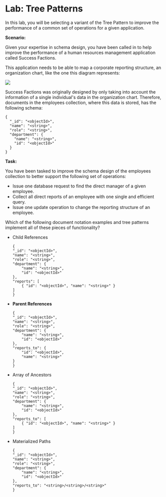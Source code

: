 # Lab: Tree Patterns

In this lab, you will be selecting a variant of the Tree Pattern to improve the performance of a common set of operations for a given application.

**Scenario:**

Given your expertise in schema design, you have been called in to help improve the performance of a human resources management application called Success Factions.

This application needs to be able to map a corporate reporting structure, an organization chart, like the one this diagram represents:

![](https://university-courses.s3.amazonaws.com/M320/mongomart_org_chart.png)

Success Factions was originally designed by only taking into account the information of a single individual's data in the organization chart. Therefore, documents in the employees collection, where this data is stored, has the following schema:

```
{
  "_id": "<objectId>",
  "name": "<string>",
  "role": "<string>",
  "department": {
    "name": "<string>",
    "id": "<objectId>"
  }
}
```

**Task:**

You have been tasked to improve the schema design of the employees collection to better support the following set of operations:

- Issue one database request to find the direct manager of a given employee.
- Collect all direct reports of an employee with one single and efficient query.
- Issue one update operation to change the reporting structure of an employee.

Which of the following document notation examples and tree patterns implement all of these pieces of functionality?



- Child References
    ```
    {
    "_id": "<objectId>",
    "name": "<string>",
    "role": "<string>",
    "department": {
        "name": "<string>",
        "id": "<objectId>"
    },
    "reports": [
        { "id": "<objectId>", "name": "<string>" }
    ]
    }
    ```

- **Parent References**

    ```
    {
    "_id": "<objectId>",
    "name": "<string>",
    "role": "<string>",
    "department": {
        "name": "<string>",
        "id": "<objectId>"
    },
    "reports_to": {
        "id": "<objectId>",
        "name": "<string>"
    }
    }
    ```

- Array of Ancestors

    ```
    {
    "_id": "<objectId>",
    "name": "<string>",
    "role": "<string>",
    "department": {
        "name": "<string>",
        "id": "<objectId>"
    },
    "reports_to": [
        { "id": "<objectId>", "name": "<string>" }
    ]
    }
    ```

- Materialized Paths

    ```
    {
    "_id": "<objectId>",
    "name": "<string>",
    "role": "<string>",
    "department": {
        "name": "<string>",
        "id": "<objectId>"
    },
    "reports_to": "<string>/<string>/<string>"
    }
    ```
    
